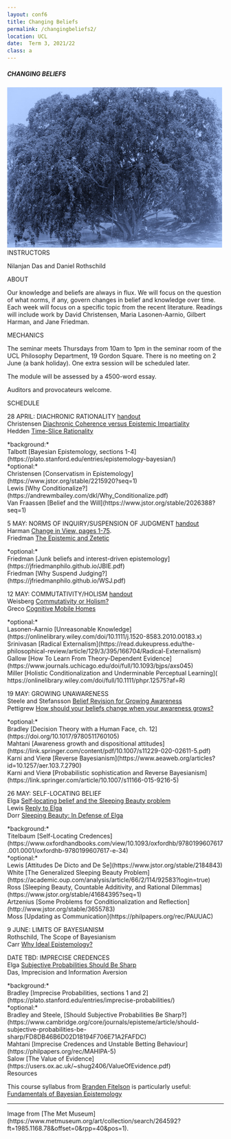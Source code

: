 ```yaml
---
layout: conf6
title: Changing Beliefs
permalink: /changingbeliefs2/
location: UCL
date:  Term 3, 2021/22
class: a
---
```



##### CHANGING BELIEFS

<img src="/materials/mettree.jpeg" width="500">

<div class="maintext" markdown="1">

<div class="title"> INSTRUCTORS </div>

Nilanjan Das and Daniel Rothschild

<div class="title"> ABOUT </div>

Our knowledge and beliefs are always in flux. We will focus on the question of what norms, if any, govern changes in belief and knowledge over time. Each week will focus on a specific topic from the recent literature. Readings will include work by David Christensen, Maria Lasonen-Aarnio, Gilbert Harman, and Jane Friedman.

<div class="title"> MECHANICS </div>

The seminar meets Thursdays from 10am to 1pm in the seminar room of the UCL Philosophy Department, 19 Gordon Square.  There is no meeting on 2 June (a bank holiday). One extra session will be scheduled later.

The module will be assessed by a 4500-word essay.

Auditors and provocateurs welcome.

<div class="title"> SCHEDULE </div>

<span class="titleblack">28 APRIL:</span> <span class = "titlethin"> DIACHRONIC RATIONALITY  </span> [handout](/materials/cb2week1nd.pdf) <br>
Christensen [Diachronic Coherence versus Epistemic Impartiality](http://www.jstor.org/stable/2693694)  <br>
Hedden [Time-Slice Rationality](https://philpapers.org/go.pl?id=HEDTR&u=https%3A%2F%2Fphilpapers.org%2Farchive%2FHEDTR.pdf)<br>
<div class="optional" markdown="1">
*background:* <br>
Talbott [Bayesian Epistemology, sections 1-4](https://plato.stanford.edu/entries/epistemology-bayesian/) <br>
*optional:* <br>
Christensen [Conservatism in Epistemology](https://www.jstor.org/stable/2215920?seq=1) <br>
Lewis [Why Conditionalize?](https://andrewmbailey.com/dkl/Why_Conditionalize.pdf) <br>
Van Fraassen [Belief and the Will](https://www.jstor.org/stable/2026388?seq=1)
</div>


<span class="titleblack"> 5 MAY:</span>  <span class = "titlethin"> NORMS OF INQUIRY/SUSPENSION OF JUDGMENT </span> [handout](/materials/cb2week2dr.pdf) <br>
Harman [Change in View, pages 1-75](https://liveuclac-my.sharepoint.com/:b:/g/personal/uctydro_ucl_ac_uk/ET2xZocmYelOoSseJiecEVQBRnsH4ZAeHVaawleMtEmcXQ?e=EUBcrk). <br>
Friedman [The Epistemic and Zetetic](https://read.dukeupress.edu/the-philosophical-review/article-abstract/129/4/501/166989/The-Epistemic-and-the-Zetetic?redirectedFrom=fulltext)
<div class="optional" markdown="1">
 *optional:*<br>
Friedman [Junk beliefs and interest-driven epistemology](https://jfriedmanphilo.github.io/JBIE.pdf)<br>
Friedman [Why Suspend Judging?](https://jfriedmanphilo.github.io/WSJ.pdf)
</div>



<span class="titleblack">12 MAY:</span>   <span class = "titlethin"> COMMUTATIVITY/HOLISM </span> [handout](/materials/cb2week3nd.pdf)<br>
Weisberg [Commutativity or Holism?](https://www.journals.uchicago.edu/doi/full/10.1093/bjps/axp007)<br>
Greco [Cognitive Mobile Homes](https://academic.oup.com/mind/article/126/501/93/2404573?login=true)<br>
<div class="optional" markdown="1">
*optional:*<br>
Lasonen-Aarnio [Unreasonable Knowledge](https://onlinelibrary.wiley.com/doi/10.1111/j.1520-8583.2010.00183.x) <br>
Srinivasan [Radical Externalism](https://read.dukeupress.edu/the-philosophical-review/article/129/3/395/166704/Radical-Externalism)<br>
Gallow [How To Learn From Theory-Dependent Evidence](https://www.journals.uchicago.edu/doi/full/10.1093/bjps/axs045)<br>
Miller [Holistic Conditionalization and Underminable Perceptual Learning](
https://onlinelibrary.wiley.com/doi/full/10.1111/phpr.12575?af=R)
</div>

<span class="titleblack"> 19 MAY:</span>  <span class = "titlethin"> GROWING UNAWARENESS</span> <br>
Steele and Stefansson  [Belief Revision for Growing Awareness](https://philpapers.org/archive/STEBRF-6.pdf)<br>
Pettigrew [How should your beliefs change when your awareness grows?](https://philpapers.org/archive/PETWST-2.pdf)<br>
<div class="optional" markdown="1">
*optional:*<br>
Bradley [Decision Theory with a Human Face, ch. 12](https://doi.org/10.1017/9780511760105)<br>
Mahtani [Awareness growth and dispositional attitudes](https://link.springer.com/content/pdf/10.1007/s11229-020-02611-5.pdf)<br>
Karni and Vierø [Reverse Bayesianism](https://www.aeaweb.org/articles?id=10.1257/aer.103.7.2790)<br>
Karni and Vierø [Probabilistic sophistication and Reverse Bayesianism](https://link.springer.com/article/10.1007/s11166-015-9216-5)
</div>


<span class="titleblack"> 26 MAY:  </span> <span class = "titlethin"> SELF-LOCATING BELIEF</span><br>
Elga [Self‐locating belief and the Sleeping Beauty problem](http://www.jstor.org/stable/3329167) <br>
Lewis [Reply to Elga](https://fitelson.org/probability/lewis_sb.pdf)<br>
Dorr [Sleeping Beauty: In Defense of Elga](https://www.jstor.org/stable/3328920?seq=1)<br>
<div class="optional" markdown="1">
*background:*<br>
Titelbaum [Self-Locating Credences](https://www.oxfordhandbooks.com/view/10.1093/oxfordhb/9780199607617.001.0001/oxfordhb-9780199607617-e-34)<br>
*optional:*<br>
Lewis [Attitudes De Dicto and De Se](https://www.jstor.org/stable/2184843)<br>
White [The Generalized Sleeping Beauty Problem](https://academic.oup.com/analysis/article/66/2/114/92583?login=true)<br>
Ross [Sleeping Beauty, Countable Additivity, and Rational Dilemmas](https://www.jstor.org/stable/41684395?seq=1)<br>
Artzenius [Some Problems for Conditionalization and Reflection](http://www.jstor.org/stable/3655783)<br>
Moss [Updating as Communication](https://philpapers.org/rec/PAUUAC)
</div>


<span class="titleblack"> 9 JUNE:</span>  <span class = "titlethin"> LIMITS OF BAYESIANISM</span> <br>
Rothschild, The Scope of Bayesianism<br>
Carr [Why Ideal Epistemology?](https://doi-org.eres.qnl.qa/10.1093/mind/fzab023)

<span class="titleblack"> DATE TBD:  </span> <span class = "titlethin"> IMPRECISE CREDENCES</span><br>
Elga [Subjective Probabilities Should Be Sharp](https://quod.lib.umich.edu/p/phimp/3521354.0010.005/--subjective-probabilities-should-be-sharp?view=image)<br>
Das, Imprecision and Information Aversion<br>
<div class="optional" markdown="1">
*background:*<br>
Bradley [Imprecise Probabilities, sections 1 and 2](https://plato.stanford.edu/entries/imprecise-probabilities/)<br>
*optional:*<br>
 Bradley and Steele, [Should Subjective Probabilities Be Sharp?](https://www.cambridge.org/core/journals/episteme/article/should-subjective-probabilities-be-sharp/FD8DB46B6D02D18194F706E71A2FAFDC)<br>
Mahtani [Imprecise Credences and Unstable Betting Behaviour](https://philpapers.org/rec/MAHIPA-5)<br>
Salow [The Value of Evidence](https://users.ox.ac.uk/~shug2406/ValueOfEvidence.pdf)
</div>



<div class="title"> Resources </div>

This course syllabus from [Branden Fitelson](http://fitelson.org/) is particularly useful: [Fundamentals of Bayesian Epistemology](http://fitelson.org/bayes/syllabus.html)

---

<span class ="smaller">
Image from [The Met Museum](https://www.metmuseum.org/art/collection/search/264592?ft=1985.1168.78&amp;offset=0&amp;rpp=40&amp;pos=1).
</span>
